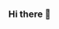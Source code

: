 ### Hi there 👋

<!--
![Top Langs](https://github-readme-stats.vercel.app/api/top-langs/?username=CharalambosIoannou&theme=tokyonight)
